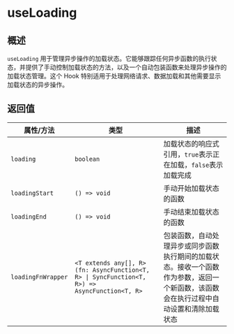 # useLoading

## 概述

`useLoading` 用于管理异步操作的加载状态。它能够跟踪任何异步函数的执行状态，并提供了手动控制加载状态的方法，以及一个自动包装函数来处理异步操作的加载状态管理。这个 Hook 特别适用于处理网络请求、数据加载和其他需要显示加载状态的异步操作。

## 返回值

| 属性/方法 | 类型 | 描述 |
|-----------|------|------|
| `loading` | `boolean` | 加载状态的响应式引用，`true`表示正在加载，`false`表示加载完成 |
| `loadingStart` | `() => void` | 手动开始加载状态的函数 |
| `loadingEnd` | `() => void` | 手动结束加载状态的函数 |
| `loadingFnWrapper` | `<T extends any[], R>(fn: AsyncFunction<T, R> \| SyncFunction<T, R>) => AsyncFunction<T, R>` | 包装函数，自动处理异步或同步函数执行期间的加载状态。接收一个函数作为参数，返回一个新函数，该函数会在执行过程中自动设置和清除加载状态 |
